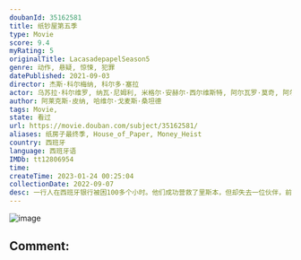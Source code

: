 ```yaml
---
doubanId: 35162581
title: 纸钞屋第五季
type: Movie
score: 9.4
myRating: 5
originalTitle: LacasadepapelSeason5
genre: 动作, 悬疑, 惊悚, 犯罪
datePublished: 2021-09-03
director: 杰斯·科尔梅纳, 科尔多·塞拉
actor: 乌苏拉·科尔维罗, 纳瓦·尼姆利, 米格尔·安赫尔·西尔维斯特, 阿尔瓦罗·莫奇, 阿尔巴·弗洛雷斯, 埃丝特·阿塞博, 伊西娅尔·伊图诺, 佩德罗·阿隆索, 米盖尔·赫尔南, 海因米·洛伦特, 贝伦·奎斯塔, 恩里克·阿尔切, 霍威克·库区科利安, 达尔科.佩里克, 罗德里戈·德拉·塞尔纳, 帕特里克·克里亚多, 卢卡·佩洛斯, 费尔南多·卡约, 阿尔维托·阿玛里利亚, undefined, 阿希卡尔·阿兹科纳, 米克尔·布斯塔曼特, undefined
author: 阿莱克斯·皮纳, 哈维尔·戈麦斯·桑坦德
tags: Movie, 
state: 看过
url: https://movie.douban.com/subject/35162581/
aliases: 纸房子最终季, House_of_Paper, Money_Heist
country: 西班牙
language: 西班牙语
IMDb: tt12806954
time: 
createTime: 2023-01-24 00:25:04
collectionDate: 2022-09-07
desc: 一行人在西班牙银行被困100多个小时。他们成功营救了里斯本，但却失去一位伙伴，前路一片晦暗。教授已被西艾拉抓获，并且竟然破天荒地没有准备逃生计划。他们以为事情不可能变得更糟了，结果又遇到前所未有的...
---
```


![image](p2733192698.jpg)

Comment: 
---

